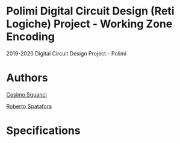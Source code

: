 # Polimi Digital Circuit Design (Reti Logiche) Project - Working Zone Encoding

2019-2020 Digital Circuit Design Project - Polimi

# Authors

[Cosimo Sguanci](https://www.linkedin.com/in/cosimo-sguanci-93bb05146/)

[Roberto Spatafora](https://www.linkedin.com/in/roberto-spatafora/)


# Specifications

